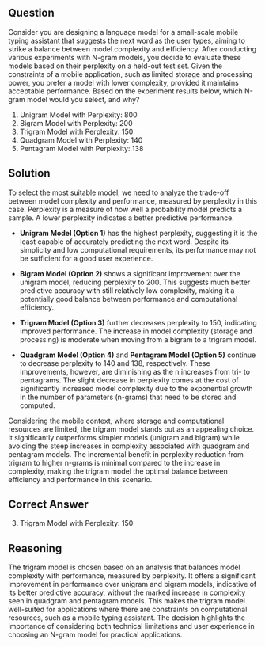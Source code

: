 ## Question
Consider you are designing a language model for a small-scale mobile typing assistant that suggests the next word as the user types, aiming to strike a balance between model complexity and efficiency. After conducting various experiments with N-gram models, you decide to evaluate these models based on their perplexity on a held-out test set. Given the constraints of a mobile application, such as limited storage and processing power, you prefer a model with lower complexity, provided it maintains acceptable performance. Based on the experiment results below, which N-gram model would you select, and why?

1. Unigram Model with Perplexity: 800
2. Bigram Model with Perplexity: 200
3. Trigram Model with Perplexity: 150
4. Quadgram Model with Perplexity: 140
5. Pentagram Model with Perplexity: 138

## Solution
To select the most suitable model, we need to analyze the trade-off between model complexity and performance, measured by perplexity in this case. Perplexity is a measure of how well a probability model predicts a sample. A lower perplexity indicates a better predictive performance.

- **Unigram Model (Option 1)** has the highest perplexity, suggesting it is the least capable of accurately predicting the next word. Despite its simplicity and low computational requirements, its performance may not be sufficient for a good user experience.

- **Bigram Model (Option 2)** shows a significant improvement over the unigram model, reducing perplexity to 200. This suggests much better predictive accuracy with still relatively low complexity, making it a potentially good balance between performance and computational efficiency.

- **Trigram Model (Option 3)** further decreases perplexity to 150, indicating improved performance. The increase in model complexity (storage and processing) is moderate when moving from a bigram to a trigram model.

- **Quadgram Model (Option 4)** and **Pentagram Model (Option 5)** continue to decrease perplexity to 140 and 138, respectively. These improvements, however, are diminishing as the n increases from tri- to pentagrams. The slight decrease in perplexity comes at the cost of significantly increased model complexity due to the exponential growth in the number of parameters (n-grams) that need to be stored and computed.

Considering the mobile context, where storage and computational resources are limited, the trigram model stands out as an appealing choice. It significantly outperforms simpler models (unigram and bigram) while avoiding the steep increases in complexity associated with quadgram and pentagram models. The incremental benefit in perplexity reduction from trigram to higher n-grams is minimal compared to the increase in complexity, making the trigram model the optimal balance between efficiency and performance in this scenario.

## Correct Answer
3. Trigram Model with Perplexity: 150

## Reasoning
The trigram model is chosen based on an analysis that balances model complexity with performance, measured by perplexity. It offers a significant improvement in performance over unigram and bigram models, indicative of its better predictive accuracy, without the marked increase in complexity seen in quadgram and pentagram models. This makes the trigram model well-suited for applications where there are constraints on computational resources, such as a mobile typing assistant. The decision highlights the importance of considering both technical limitations and user experience in choosing an N-gram model for practical applications.